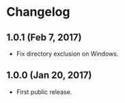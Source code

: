 # Changelog

## 1.0.1 (Feb 7, 2017)

* Fix directory exclusion on Windows.

## 1.0.0 (Jan 20, 2017)

* First public release.
